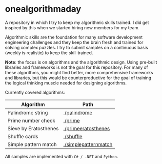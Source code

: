 # onealgorithmaday

A repository in which I try to keep my algorithmic skills trained. I did get inspired by this when we started hiring new members for my team.

Algorithmic skills are the foundation for many software development engineering challenges and they keep the brain fresh and trained for solving complex puzzles. I try to submit samples on a continuous basis (weekly is realistic) to keep the skill trained.

**Note:** the focus is on algorithms and the algorithmic design. Using pre-built libraries and frameworks is not the goal for this repository. For many of these algorithms, you might find better, more comprehensive frameworks and libraries, but this would be counterproductive for the goal of training the logical thinking muscle needed for designing algorithms.

Currently covered algorithms:

| Algorithm                  | Path                                                 |
| -------------------------- | ---------------------------------------------------- |
| Palindrome string          | [./palindrome](palindrome/README.md)                 |
| Prime number check         | [./prime](prime/README.md)                           |
| Sieve by Eratosthenes      | [./primeeratosthenes](primeeratosthenes/README.md)   |
| Shuffle cards              | [./shuffle](shuffle/README.md)                       |
| Simple pattern match       | [./simplepatternmatch](simplepatternmatch/README.md) |

All samples are implemented with `C# / .NET` and `Python`.